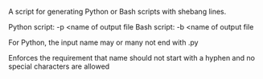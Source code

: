 A script for generating Python or Bash scripts with shebang lines.

Python script: <this file> -p <name of output file
Bash script: <this file> -b <name of output file

For Python, the input name may or many not end with .py

Enforces the requirement that name should not start with a hyphen and no special characters are allowed
